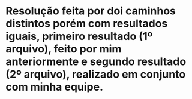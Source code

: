 # Resolução feita por doi caminhos distintos porém com resultados iguais, primeiro resultado (1º arquivo), feito por mim anteriormente e segundo resultado (2º arquivo), realizado em conjunto com minha equipe.
